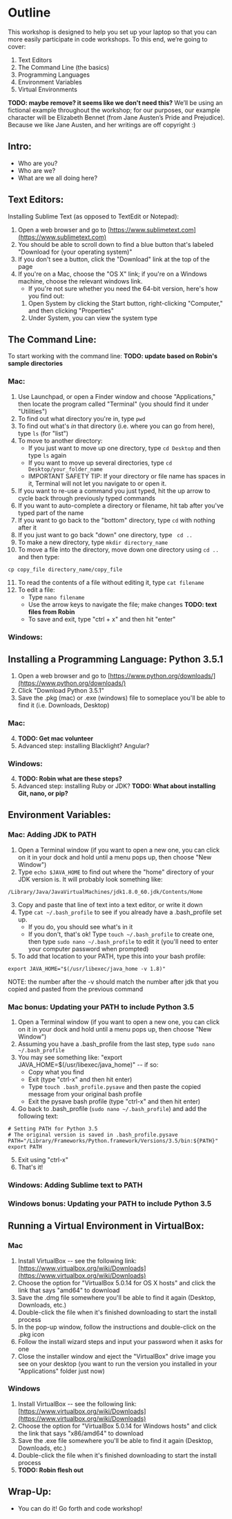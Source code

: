 # Outline
This workshop is designed to help you set up your laptop so that you can more easily participate in code workshops. To this end, we’re going to cover:

1. Text Editors
2. The Command Line (the basics)
3. Programming Languages
4. Environment Variables
5. Virtual Environments

**TODO: maybe remove? it seems like we don't need this?** We’ll be using an fictional example throughout the workshop; for our purposes, our example character will be Elizabeth Bennet (from Jane Austen’s Pride and Prejudice). Because we like Jane Austen, and her writings are off copyright :)

## Intro:
* Who are you?
* Who are we?
* What are we all doing here?

## Text Editors:
Installing Sublime Text (as opposed to TextEdit or Notepad):

1. Open a web browser and go to [https://www.sublimetext.com](https://www.sublimetext.com)
2. You should be able to scroll down to find a blue button that's labeled "Download for (your operating system)"
3. If you don't see a button, click the "Download" link at the top of the page
4. If you're on a Mac, choose the "OS X" link; if you're on a Windows machine, choose the relevant windows link.
	* If you're not sure whether you need the 64-bit version, here's how you find out:
	1. Open System by clicking the Start button, right-clicking "Computer," and then clicking "Properties"
	2. Under System, you can view the system type

## The Command Line:
To start working with the command line: **TODO: update based on Robin's sample directories**
### Mac:
1. Use Launchpad, or open a Finder window and choose "Applications," then locate the program called "Terminal" (you should find it under "Utilities")
2. To find out what directory you're in, type ```pwd```
3. To find out what's _in_ that directory (i.e. where you can go from here), type ```ls``` (for "list")
4. To move to another directory:
	* If you just want to move up one directory, type ```cd Desktop``` and then type ```ls``` again
	* If you want to move up several directories, type ```cd Desktop/your_folder_name```
	* IMPORTANT SAFETY TIP: If your directory or file name has spaces in it, Terminal will not let you navigate to or open it.
5. If you want to re-use a command you just typed, hit the up arrow to cycle back through previously typed commands
6. If you want to auto-complete a directory or filename, hit tab after you've typed part of the name
7. If you want to go back to the "bottom" directory, type ```cd``` with nothing after it
8. If you just want to go back "down" one directory, type ``` cd ..```
9. To make a new directory, type ```mkdir directory_name```
10. To move a file into the directory, move down one directory using ```cd ..``` and then type:
```
cp copy_file directory_name/copy_file
```
11. To read the contents of a file without editing it, type ```cat filename```
12. To edit a file:
	* Type ```nano filename```
	* Use the arrow keys to navigate the file; make changes **TODO: text files from Robin**
	* To save and exit, type "ctrl + x" and then hit "enter"

### Windows:

## Installing a Programming Language: Python 3.5.1

1. Open a web browser and go to [https://www.python.org/downloads/](https://www.python.org/downloads/)
2. Click "Download Python 3.5.1"
3. Save the .pkg (mac) or .exe (windows) file to someplace you'll be able to find it (i.e. Downloads, Desktop)

### Mac:
4. **TODO: Get mac volunteer**
5. Advanced step: installing Blacklight? Angular?

### Windows:
4. **TODO: Robin what are these steps?**
5. Advanced step: installing Ruby or JDK? **TODO: What about installing Git, nano, or pip?**

## Environment Variables:
### Mac: Adding JDK to PATH
1. Open a Terminal window (if you want to open a new one, you can click on it in your dock and hold until a menu pops up, then choose "New Window")
2. Type ```echo $JAVA_HOME``` to find out where the "home" directory of your JDK version is. It will probably look something like:

```
/Library/Java/JavaVirtualMachines/jdk1.8.0_60.jdk/Contents/Home
```
3. Copy and paste that line of text into a text editor, or write it down
4. Type ```cat ~/.bash_profile``` to see if you already have a .bash_profile set up. 
	* If you do, you should see what's in it
	* If you don't, that's ok! Type ```touch ~/.bash_profile``` to create one, then type ```sudo nano ~/.bash_profile``` to edit it (you'll need to enter your computer password when prompted)
5. To add that location to your PATH, type this into your bash profile:

```
export JAVA_HOME="$(/usr/libexec/java_home -v 1.8)"
```
NOTE: the number after the -v should match the number after jdk that you copied and pasted from the previous command
### Mac bonus: Updating your PATH to include Python 3.5
1. Open a Terminal window (if you want to open a new one, you can click on it in your dock and hold until a menu pops up, then choose "New Window")
2. Assuming you have a .bash_profile from the last step, type ```sudo nano ~/.bash_profile``` 
3. You may see something like: "export JAVA_HOME=$(/usr/libexec/java_home)" -- if so:
	* Copy what you find
	* Exit (type "ctrl-x" and then hit enter)
	* Type ```touch .bash_profile.pysave``` and then paste the copied message from your original bash profile 
	* Exit the pysave bash profile (type "ctrl-x" and then hit enter)
4. Go back to .bash_profile (```sudo nano ~/.bash_profile```) and add the following text:
```
# Setting PATH for Python 3.5
# The original version is saved in .bash_profile.pysave
PATH="/Library/Frameworks/Python.framework/Versions/3.5/bin:${PATH}"
export PATH
```
5. Exit using "ctrl-x"
6. That's it!

### Windows: Adding Sublime text to PATH

### Windows bonus: Updating your PATH to include Python 3.5

## Running a Virtual Environment in VirtualBox:
### Mac
1. Install VirtualBox -- see the following link: [https://www.virtualbox.org/wiki/Downloads](https://www.virtualbox.org/wiki/Downloads)
2. Choose the option for "VirtualBox 5.0.14 for OS X hosts" and click the link that says "amd64" to download
3. Save the .dmg file somewhere you'll be able to find it again (Desktop, Downloads, etc.)
4. Double-click the file when it's finished downloading to start the install process
5. In the pop-up window, follow the instructions and double-click on the .pkg icon
6. Follow the install wizard steps and input your password when it asks for one
7. Close the installer window and eject the "VirtualBox" drive image you see on your desktop (you want to run the version you installed in your "Applications" folder just now)

### Windows
1. Install VirtualBox -- see the following link: [https://www.virtualbox.org/wiki/Downloads](https://www.virtualbox.org/wiki/Downloads)
2. Choose the option for "VirtualBox 5.0.14 for Windows hosts" and click the link that says "x86/amd64" to download
3. Save the .exe file somewhere you'll be able to find it again (Desktop, Downloads, etc.)
4. Double-click the file when it's finished downloading to start the install process
5. **TODO: Robin flesh out**

## Wrap-Up:
* You can do it! Go forth and code workshop!
